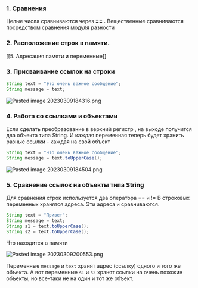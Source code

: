 ### 1. Сравнения

Целые числа сравниваются через  **== .** 
Вещественные сравниваются посредством сравнения модуля разности

### 2. Расположение строк в памяти.

[[5. Адресация памяти и переменные]]

### 3. Присваивание ссылок на строки

```Java
String text = "Это очень важное сообщение"; 
String message = text;
```

![Pasted image 20230309184316.png](..%2F..%2F..%2F..%2FAppData%2FLocal%2FTemp%2FPasted%20image%2020230309184316.png)

### 4. Работа со ссылками и объектами

Если сделать преобразование в верхний регистр , на выходе получится два объекта типа String. И каждая переменная теперь будет хранить разные ссылки - каждая на свой объект 

```Java
String text = "Это очень важное сообщение"; 
String message = text.toUpperCase();
```
![Pasted image 20230309184504.png](..%2F..%2F..%2F..%2FAppData%2FLocal%2FTemp%2FPasted%20image%2020230309184504.png)

### 5. Сравнение ссылок на объекты типа String

Для сравнения строк используется два оператора == и !=
В строковых переменных хранятся адреса. Эти адреса и сравниваются.

```Java
String text = "Привет"; 
String message = text; 
String s1 = text.toUpperCase(); 
String s2 = text.toUpperCase();
```

Что находится в памяти

![Pasted image 20230309200553.png](..%2F..%2F..%2F..%2FAppData%2FLocal%2FTemp%2FPasted%20image%2020230309200553.png)

Переменные `message` и `text` хранят адрес (ссылку) одного и того же объекта. А вот переменные `s1` и `s2` хранят ссылки на очень похожие объекты, но все-таки не на один и тот же объект.